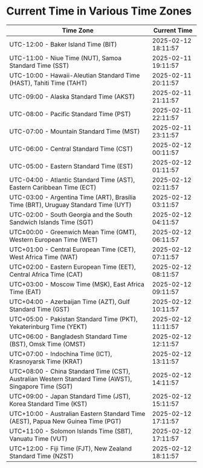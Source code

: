 # Current Time in Various Time Zones

| Time Zone | Current Time |
|-----------|--------------|
| UTC-12:00 - Baker Island Time (BIT) | 2025-02-12 18:11:57 |
| UTC-11:00 - Niue Time (NUT), Samoa Standard Time (SST) | 2025-02-11 19:11:57 |
| UTC-10:00 - Hawaii-Aleutian Standard Time (HAST), Tahiti Time (TAHT) | 2025-02-11 20:11:57 |
| UTC-09:00 - Alaska Standard Time (AKST) | 2025-02-11 21:11:57 |
| UTC-08:00 - Pacific Standard Time (PST) | 2025-02-11 22:11:57 |
| UTC-07:00 - Mountain Standard Time (MST) | 2025-02-11 23:11:57 |
| UTC-06:00 - Central Standard Time (CST) | 2025-02-12 00:11:57 |
| UTC-05:00 - Eastern Standard Time (EST) | 2025-02-12 01:11:57 |
| UTC-04:00 - Atlantic Standard Time (AST), Eastern Caribbean Time (ECT) | 2025-02-12 02:11:57 |
| UTC-03:00 - Argentina Time (ART), Brasília Time (BRT), Uruguay Standard Time (UYT) | 2025-02-12 03:11:57 |
| UTC-02:00 - South Georgia and the South Sandwich Islands Time (SGT) | 2025-02-12 04:11:57 |
| UTC±00:00 - Greenwich Mean Time (GMT), Western European Time (WET) | 2025-02-12 06:11:57 |
| UTC+01:00 - Central European Time (CET), West Africa Time (WAT) | 2025-02-12 07:11:57 |
| UTC+02:00 - Eastern European Time (EET), Central Africa Time (CAT) | 2025-02-12 08:11:57 |
| UTC+03:00 - Moscow Time (MSK), East Africa Time (EAT) | 2025-02-12 09:11:57 |
| UTC+04:00 - Azerbaijan Time (AZT), Gulf Standard Time (GST) | 2025-02-12 10:11:57 |
| UTC+05:00 - Pakistan Standard Time (PKT), Yekaterinburg Time (YEKT) | 2025-02-12 11:11:57 |
| UTC+06:00 - Bangladesh Standard Time (BST), Omsk Time (OMST) | 2025-02-12 12:11:57 |
| UTC+07:00 - Indochina Time (ICT), Krasnoyarsk Time (KRAT) | 2025-02-12 13:11:57 |
| UTC+08:00 - China Standard Time (CST), Australian Western Standard Time (AWST), Singapore Time (SGT) | 2025-02-12 14:11:57 |
| UTC+09:00 - Japan Standard Time (JST), Korea Standard Time (KST) | 2025-02-12 15:11:57 |
| UTC+10:00 - Australian Eastern Standard Time (AEST), Papua New Guinea Time (PGT) | 2025-02-12 17:11:57 |
| UTC+11:00 - Solomon Islands Time (SBT), Vanuatu Time (VUT) | 2025-02-12 17:11:57 |
| UTC+12:00 - Fiji Time (FJT), New Zealand Standard Time (NZST) | 2025-02-12 18:11:57 |
